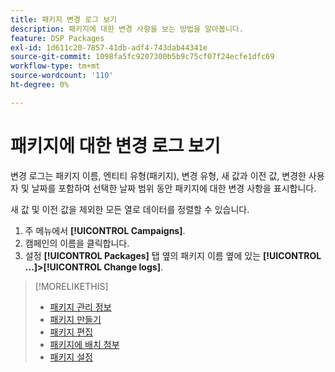 ```yaml
---
title: 패키지 변경 로그 보기
description: 패키지에 대한 변경 사항을 보는 방법을 알아봅니다.
feature: DSP Packages
exl-id: 1d611c20-7857-41db-adf4-743dab44341e
source-git-commit: 1098fa5fc9207300b5b9c75cf07f24ecfe1dfc69
workflow-type: tm+mt
source-wordcount: '110'
ht-degree: 0%

---
```


# 패키지에 대한 변경 로그 보기

변경 로그는 패키지 이름, 엔티티 유형(패키지), 변경 유형, 새 값과 이전 값, 변경한 사용자 및 날짜를 포함하여 선택한 날짜 범위 동안 패키지에 대한 변경 사항을 표시합니다.

새 값 및 이전 값을 제외한 모든 열로 데이터를 정렬할 수 있습니다.

1. 주 메뉴에서 **[!UICONTROL Campaigns]**.
1. 캠페인의 이름을 클릭합니다.
1. 설정 **[!UICONTROL Packages]** 탭 옆의 패키지 이름 옆에 있는  **[!UICONTROL ...]>[!UICONTROL Change logs]**.

>[!MORELIKETHIS]
>
>* [패키지 관리 정보](package-about.md)
>* [패키지 만들기](package-create.md)
>* [패키지 편집](package-edit.md)
>* [패키지에 배치 첨부](package-attach-placement.md)
>* [패키지 설정](package-settings.md)


